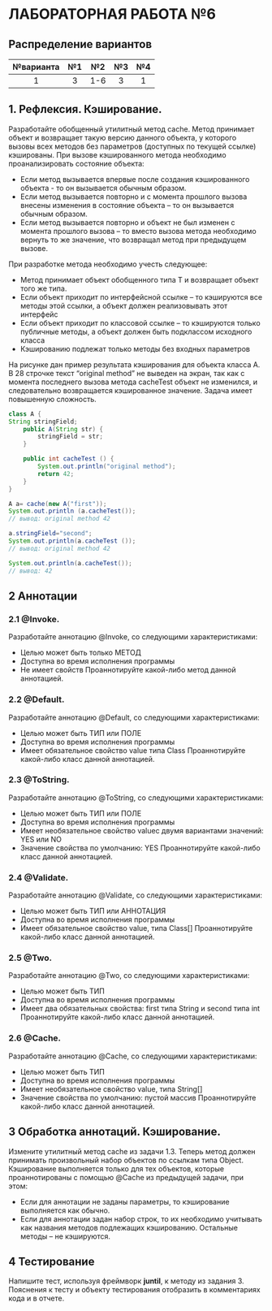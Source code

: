 # ЛАБОРАТОРНАЯ РАБОТА №6

## Распределение вариантов
| №варианта | №1 | №2 | №3 | №4 |
|:---------:|:--:|:--:|:--:|:--:|
|1          | 3  |1-6 | 3  | 1  |

## 1. Рефлексия. Кэширование.
Разработайте обобщенный утилитный метод cache. Метод принимает объект и возвращает такую версию
данного объекта, у которого вызовы всех методов без параметров (доступных по текущей ссылке)
кэшированы. При вызове кэшированного метода необходимо проанализировать состояние объекта:
* Если метод вызывается впервые после создания кэшированного объекта - то он вызывается обычным образом.
* Если метод вызывается повторно и с момента прошлого вызова внесены изменения в состояние объекта – то он вызывается обычным образом.
* Если метод вызывается повторно и объект не был изменен с момента прошлого вызова – то вместо вызова метода необходимо вернуть то же значение, что возвращал метод при предыдущем вызове.

При разработке метода необходимо учесть следующее:
* Метод принимает объект обобщенного типа T и возвращает объект того же типа.
* Если объект приходит по интерфейсной ссылке – то кэшируются все методы этой ссылки, а объект должен реализовывать этот интерфейс
* Если объект приходит по классовой ссылке – то кэшируются только публичные методы, а объект должен быть подклассом исходного класса
* Кэшированию подлежат только методы без входных параметров

На рисунке дан пример результата кэширования для объекта класса A. 
В 28 строчке текст “original method” не выведен на экран, так как с момента последнего вызова метода
cacheTest объект не изменился, и следовательно возвращается кэшированное значение.
Задача имеет повышенную сложность.

``` java
class A {
String stringField;
    public A(String str) { 
        stringField = str;
    }

    public int cacheTest () {
        System.out.println("original method");
        return 42;
    }
}
```
``` java
A a= cache(new A("first")); 
System.out.println (a.cacheTest());
// вывод: original method 42

a.stringField="second";
System.out.println(a.cacheTest ());
// вывод: original method 42

System.out.println(a.cacheTest()); 
// вывод: 42
```

## 2 Аннотации

### 2.1 @Invoke.
Разработайте аннотацию @Invoke, со следующими характеристиками:
* Целью может быть только МЕТОД
* Доступна во время исполнения программы
* Не имеет свойств
Проаннотируйте какой-либо метод данной аннотацией.

### 2.2 @Default.
Разработайте аннотацию @Default, со следующими характеристиками:
* Целью может быть ТИП или ПОЛЕ
* Доступна во время исполнения программы
* Имеет обязательное свойство value типа Class
Проаннотируйте какой-либо класс данной аннотацией.

### 2.3 @ToString.
Разработайте аннотацию @ToString, со следующими характеристиками:
* Целью может быть ТИП или ПОЛЕ
* Доступна во время исполнения программы
* Имеет необязательное свойство valuec двумя вариантами значений: YES или NO
* Значение свойства по умолчанию: YES
Проаннотируйте какой-либо класс данной аннотацией.

### 2.4 @Validate.
Разработайте аннотацию @Validate, со следующими характеристиками:
* Целью может быть ТИП или АННОТАЦИЯ
* Доступна во время исполнения программы
* Имеет обязательное свойство value, типа Class[]
Проаннотируйте какой-либо класс данной аннотацией.

### 2.5 @Two.
Разработайте аннотацию @Two, со следующими характеристиками:
* Целью может быть ТИП
* Доступна во время исполнения программы
* Имеет два обязательных свойства: first типа String и second типа int
Проаннотируйте какой-либо класс данной аннотацией.

### 2.6 @Cache.
Разработайте аннотацию @Cache, со следующими характеристиками:
* Целью может быть ТИП
* Доступна во время исполнения программы
* Имеет необязательное свойство value, типа String[]
* Значение свойства по умолчанию: пустой массив
Проаннотируйте какой-либо класс данной аннотацией.

## 3 Обработка аннотаций. Кэширование.
Измените утилитный метод cache из задачи 1.3. Теперь метод должен принимать произвольный набор объектов по ссылкам типа Object. 
Кэширование выполняется только для тех объектов, которые проаннотированы с помощью @Cache из предыдущей задачи, при этом:
* Если для аннотации не заданы параметры, то кэширование выполняется как обычно.
* Если для аннотации задан набор строк, то их необходимо учитывать как названия методов
подлежащих кэшированию. Остальные методы – не кэшируются.


## 4 Тестирование
Напишите тест, используя фреймворк **juntil**, к методу из задания 3. Пояснения к тесту и объекту
тестирования отобразить в комментариях кода и в отчете.
